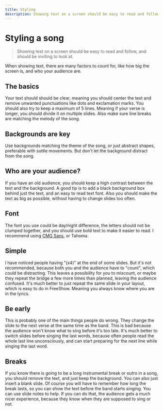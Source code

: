 ```yaml
---
title: Styling
description: Showing text on a screen should be easy to read and follow, and should be inviting to look at.
---
```


# Styling a song

> Showing text on a screen should be easy to read and follow, and should be inviting to look at.

When showing text, there are many factors to count for, like how big the screen is, and who your audience are.

## The basics

Your text should should be clear, meaning you should center the text and remove unwanted punctuations like dots and exclamation marks. You should also try to keep a maximum of 5 lines. Meaning if your verse is longer, you should divide it on multiple slides. Also make sure line breaks are matching the melody of the song.

## Backgrounds are key

Use backgrounds matching the theme of the song, or just abstract shapes, preferable with suttle movements. But don't let the background distract from the song.

## Who are your audience?

If you have an old audience, you should keep a high contrast between the text and the background. A good tip is to add a black background box behind just the text, and an easy to read text font. Also you should make the text as big as possible, without having to change slides too often.

## Font

The font you use could be day/night difference, the letters should not be clumped together, and you should use bold text to make it easier to read. I recommend using [CMG Sans](https://www.churchmotiongraphics.com/cmg-sans/), or Tahoma.

## Simple

I have noticed people having "(x4)" at the end of some slides. But it's not recommended, because both you and the audience have to "count", which could be distracting. This leaves a possibility for you to miscount, or maybe they repeat the bridge a few more times than planned, leaving the audience confused. It's much better to just repeat the same slide in your layout, which is easy to do in FreeShow. Meaning you always know where you are in the lyrics.

## Be early

This is probably one of the main things people do wrong. They change the slide to the next verse at the same time as the band. This is bad because the audience won't know what to sing before it's too late. It's much better to switch slides before singing the last words, because often people read the whole last line unconsciously, and can start preparing for the next line while singing the last word.

## Breaks

If you know there is going to be a long instrumental break or outro in a song, you should remove the text, and just keep the background. You can also just insert a blank slide. Of course you will have to remember how long the break lasts, so you can show the text before the band starts singing. You can use slide notes to help. If you can do that, the audience gets a much nicer experience, because they know when they are supposed to sing or not.
